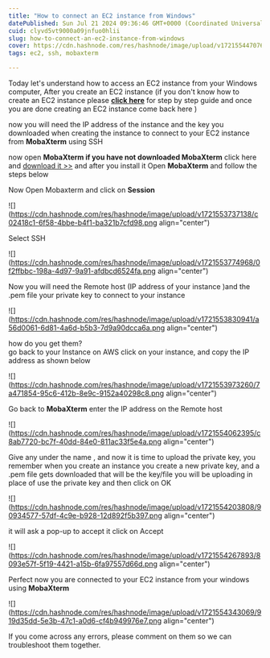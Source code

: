 ```yaml
---
title: "How to connect an EC2 instance from Windows"
datePublished: Sun Jul 21 2024 09:36:46 GMT+0000 (Coordinated Universal Time)
cuid: clyvd5vt9000a09jnfuo0hlii
slug: how-to-connect-an-ec2-instance-from-windows
cover: https://cdn.hashnode.com/res/hashnode/image/upload/v1721554470763/0c307374-cf50-4fe5-bb00-e53870895a36.png
tags: ec2, ssh, mobaxterm

---
```


Today let's understand how to access an EC2 instance from your Windows computer, After you create an EC2 instance (if you don't know how to create an EC2 instance please [**click here**](https://devprojects.hashnode.dev/project-3-creating-first-ec2-instance-on-aws) for step by step guide and once you are done creating an EC2 instance come back here )

now you will need the IP address of the instance and the key you downloaded when creating the instance to connect to your EC2 instance from **MobaXterm** using SSH  
  
now open **MobaXterm if you have not downloaded MobaXterm** click here and [download it &gt;&gt;](https://mobaxterm.mobatek.net/download-home-edition.html) and after you install it Open **MobaXterm** and follow the steps below

Now Open Mobaxterm and click on **Session**

![](https://cdn.hashnode.com/res/hashnode/image/upload/v1721553737138/c02418c1-6f58-4bbe-b4f1-ba321b7cfd98.png align="center")

Select SSH

![](https://cdn.hashnode.com/res/hashnode/image/upload/v1721553774968/0f2ffbbc-198a-4d97-9a91-afdbcd6524fa.png align="center")

Now you will need the Remote host (IP address of your instance )and the .pem file your private key to connect to your instance

![](https://cdn.hashnode.com/res/hashnode/image/upload/v1721553830941/a56d0061-6d81-4a6d-b5b3-7d9a90dcca6a.png align="center")

how do you get them?  
go back to your Instance on AWS click on your instance, and copy the IP address as shown below

![](https://cdn.hashnode.com/res/hashnode/image/upload/v1721553973260/7a471854-95c6-412b-8e9c-9152a40298c8.png align="center")

Go back to **MobaXterm** enter the IP address on the Remote host

![](https://cdn.hashnode.com/res/hashnode/image/upload/v1721554062395/c8ab7720-bc7f-40dd-84e0-811ac33f5e4a.png align="center")

Give any under the name , and now it is time to upload the private key, you remember when you create an instance you create a new private key, and a .pem file gets downloaded that will be the key/file you will be uploading in place of use the private key and then click on OK

![](https://cdn.hashnode.com/res/hashnode/image/upload/v1721554203808/90934577-57df-4c9e-b928-12d892f5b397.png align="center")

it will ask a pop-up to accept it click on Accept

![](https://cdn.hashnode.com/res/hashnode/image/upload/v1721554267893/8093e57f-5f19-4421-a15b-6fa97557d66d.png align="center")

Perfect now you are connected to your EC2 instance from your windows using **MobaXterm**

![](https://cdn.hashnode.com/res/hashnode/image/upload/v1721554343069/919d35dd-5e3b-47c1-a0d6-cf4b949976e7.png align="center")

If you come across any errors, please comment on them so we can troubleshoot them together.
